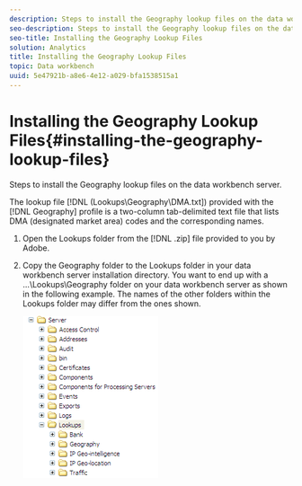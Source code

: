 ```yaml
---
description: Steps to install the Geography lookup files on the data workbench server.
seo-description: Steps to install the Geography lookup files on the data workbench server.
seo-title: Installing the Geography Lookup Files
solution: Analytics
title: Installing the Geography Lookup Files
topic: Data workbench
uuid: 5e47921b-a8e6-4e12-a029-bfa1538515a1
---
```


# Installing the Geography Lookup Files{#installing-the-geography-lookup-files}

Steps to install the Geography lookup files on the data workbench server.

The lookup file [!DNL (Lookups\Geography\DMA.txt]) provided with the [!DNL Geography] profile is a two-column tab-delimited text file that lists DMA (designated market area) codes and the corresponding names. 

1. Open the Lookups folder from the [!DNL .zip] file provided to you by Adobe.
1. Copy the Geography folder to the Lookups folder in your data workbench server installation directory. You want to end up with a ...\Lookups\Geography folder on your data workbench server as shown in the following example. The names of the other folders within the Lookups folder may differ from the ones shown.

   ![Step Info](assets/Geo_installLookups_dir.png)

